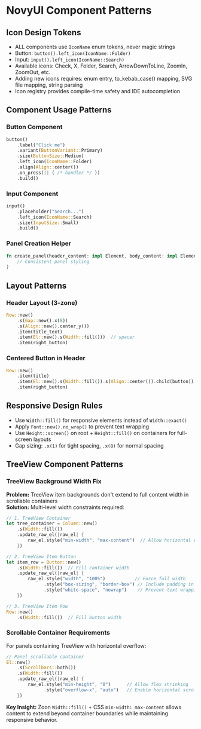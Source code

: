 # NovyUI Component Patterns

## Icon Design Tokens
- ALL components use `IconName` enum tokens, never magic strings
- Button: `button().left_icon(IconName::Folder)` 
- Input: `input().left_icon(IconName::Search)`
- Available icons: Check, X, Folder, Search, ArrowDownToLine, ZoomIn, ZoomOut, etc.
- Adding new icons requires: enum entry, to_kebab_case() mapping, SVG file mapping, string parsing
- Icon registry provides compile-time safety and IDE autocompletion

## Component Usage Patterns

### Button Component
```rust
button()
    .label("Click me")
    .variant(ButtonVariant::Primary)
    .size(ButtonSize::Medium)
    .left_icon(IconName::Folder)
    .align(Align::center())
    .on_press(|| { /* handler */ })
    .build()
```

### Input Component
```rust
input()
    .placeholder("Search...")
    .left_icon(IconName::Search)
    .size(InputSize::Small)
    .build()
```

### Panel Creation Helper
```rust
fn create_panel(header_content: impl Element, body_content: impl Element) -> impl Element {
    // Consistent panel styling
}
```

## Layout Patterns

### Header Layout (3-zone)
```rust
Row::new()
    .s(Gap::new().x(8))
    .s(Align::new().center_y())
    .item(title_text)
    .item(El::new().s(Width::fill()))  // spacer
    .item(right_button)
```

### Centered Button in Header
```rust
Row::new()
    .item(title)
    .item(El::new().s(Width::fill()).s(Align::center()).child(button))
    .item(right_button)
```

## Responsive Design Rules
- Use `Width::fill()` for responsive elements instead of `Width::exact()`
- Apply `Font::new().no_wrap()` to prevent text wrapping
- Use `Height::screen()` on root + `Height::fill()` on containers for full-screen layouts
- Gap sizing: `.x(1)` for tight spacing, `.x(8)` for normal spacing

## TreeView Component Patterns

### TreeView Background Width Fix
**Problem:** TreeView item backgrounds don't extend to full content width in scrollable containers  
**Solution:** Multi-level width constraints required:

```rust
// 1. TreeView Container
let tree_container = Column::new()
    .s(Width::fill())
    .update_raw_el(|raw_el| {
        raw_el.style("min-width", "max-content")  // Allow horizontal expansion
    })

// 2. TreeView Item Button  
let item_row = Button::new()
    .s(Width::fill())  // Fill container width
    .update_raw_el(|raw_el| {
        raw_el.style("width", "100%")           // Force full width
              .style("box-sizing", "border-box") // Include padding in width
              .style("white-space", "nowrap")    // Prevent text wrapping
    })

// 3. TreeView Item Row
Row::new()
    .s(Width::fill())  // Fill button width
```

### Scrollable Container Requirements
For panels containing TreeView with horizontal overflow:

```rust
// Panel scrollable container
El::new()
    .s(Scrollbars::both())
    .s(Width::fill())
    .update_raw_el(|raw_el| {
        raw_el.style("min-height", "0")      // Allow flex shrinking
              .style("overflow-x", "auto")   // Enable horizontal scroll
    })
```

**Key Insight:** Zoon `Width::fill()` + CSS `min-width: max-content` allows content to extend beyond container boundaries while maintaining responsive behavior.